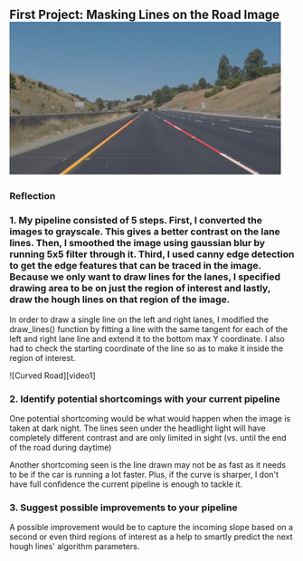 **First Project: Masking Lines on the Road Image** 
<img src="test_images_output/whiteCarLaneSwitch.jpg" width="480"/>
---

### Reflection

### 1. My pipeline consisted of 5 steps. First, I converted the images to grayscale. This gives a better contrast on the lane lines. Then, I smoothed the image using gaussian blur by running 5x5 filter through it. Third, I used canny edge detection to get the edge features that can be traced in the image. Because we only want to draw lines for the lanes, I specified drawing area to be on just the region of interest and lastly, draw the hough lines on that region of the image.

In order to draw a single line on the left and right lanes, I modified the draw_lines() function by fitting a line with the same tangent for each of the left and right lane line and extend it to the bottom max Y coordinate. I also had to check the starting coordinate of the line so as to make it inside the region of interest.

![Curved Road][video1]


### 2. Identify potential shortcomings with your current pipeline


One potential shortcoming would be what would happen when the image is taken at dark night. The lines seen under the headlight light will have completely different contrast and are only limited in sight (vs. until the end of the road during daytime) 

Another shortcoming seen is the line drawn may not be as fast as it needs to be if the car is running a lot faster. Plus, if the curve is sharper, I don't have full confidence the current pipeline is enough to tackle it.


### 3. Suggest possible improvements to your pipeline

A possible improvement would be to capture the incoming slope based on a second or even third regions of interest as a help to smartly predict the next hough lines' algorithm parameters.
